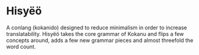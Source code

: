 # Hisyëö

A conlang (kokanido) designed to reduce minimalism in order to increase
translatability. Hisyëö takes the core grammar of Kokanu and flips a few
concepts around, adds a few new grammar pieces and almost threefold the word
count.

